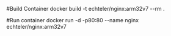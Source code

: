 #Build Container
docker build -t echteler/nginx:arm32v7 --rm .  

#Run container
docker run -d -p80:80 --name nginx echteler/nginx:arm32v7